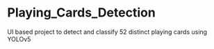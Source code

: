# Playing_Cards_Detection
UI based project to detect and classify 52 distinct playing cards using YOLOv5
